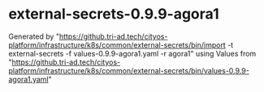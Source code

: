 # external-secrets-0.9.9-agora1

Generated by "https://github.tri-ad.tech/cityos-platform/infrastructure/k8s/common/external-secrets/bin/import -t external-secrets -f values-0.9.9-agora1.yaml -r agora1"
using Values from "https://github.tri-ad.tech/cityos-platform/infrastructure/k8s/common/external-secrets/bin/values-0.9.9-agora1.yaml"
